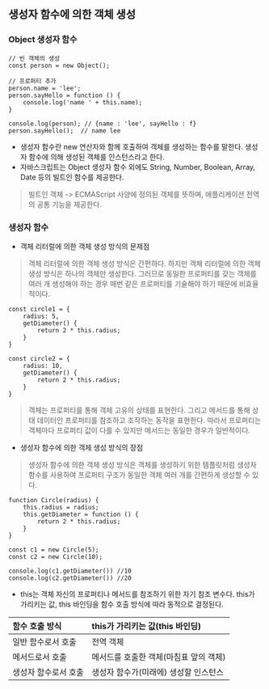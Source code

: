 ## 생성자 함수에 의한 객체 생성

### Object 생성자 함수
```
// 빈 객체의 생성
const person = new Object();

// 프로퍼티 추가
person.name = 'lee';
person.sayHello = function () {
    console.log('name ' + this.name);
}

console.log(person); // {name : 'lee', sayHello : f}
person.sayHello();  // name lee
```
* 생성자 함수란 new 연산자와 함께 호출하여 객체를 생성하는 함수를 말한다. 생성자 함수에 의해 생성된 객체를 인스턴스라고 한다.
* 자바스크립트는 Object 생성자 함수 외에도 String, Number, Boolean, Array, Date 등의 빌트인 함수를 제공한다.
> 빌트인 객체 -> ECMAScript 사양에 정의된 객체를 뜻하며, 애플리케이션 전역의 공통 기능을 제공한다.

### 생성자 함수
* 객체 리터럴에 의한 객체 생성 방식의 문제점
> 객체 리터럴에 의한 객체 생성 방식은 간편하다. 하지만 객체 리터럴에 의한 객체 생성 방식은 하나의 객체만 생성한다. 그러므로 동일한 프로퍼티를 갖는 객체를 여러 개 생성해야 하는 경우 매번 같은 프로퍼티를 기술해야 하기 때문에 비효율적이다.
```
const circle1 = {
    radius: 5,
    getDiameter() {
        return 2 * this.radius;
    }
}

const circle2 = {
    radius: 10,
    getDiameter() {
        return 2 * this.radius;
    }
}
```
> 객체는 프로퍼티를 통해 객체 고유의 상태를 표현한다. 그리고 메서드를 통해 상태 데이터인 프로퍼티를 참조하고 조작하는 동작을 표현한다. 따라서 프로퍼티는 객체마다 프로퍼티 값이 다를 수 있지만 메서드는 동일한 경우가 일반적이다.

* 생성자 함수에 의한 객체 생성 방식의 장점
> 생성자 함수에 의한 객체 생성 방식은 객체를 생성하기 위한 템플릿처럼 생성자 함수를 사용하여 프로퍼티 구조가 동일한 객체 여러 개를 간편하게 생성할 수 있다.
```
function Circle(radius) {
    this.radius = radius;
    this.getDiameter = function () {
        return 2 * this.radius;
    }
}

const c1 = new Circle(5);
const c2 = new Circle(10);

console.log(c1.getDiameter()) //10
console.log(c2.getDiameter()) //20
```

* this는 객체 자신의 프로퍼티나 메서드를 참조하기 위한 자기 참조 변수다. this가 가리키는 값, this 바인딩을 함수 호출 방식에 따라 동적으로 결정된다.

|함수 호출 방식|this가 가리키는 값(this 바인딩)|
|:--|:--|
|일반 함수로서 호출|전역 객체|
|메서드로서 호출|메서드를 호출한 객체(마침표 앞의 객체)|
|생성자 함수로서 호출|생성자 함수가(미래에) 생성할 인스턴스|
